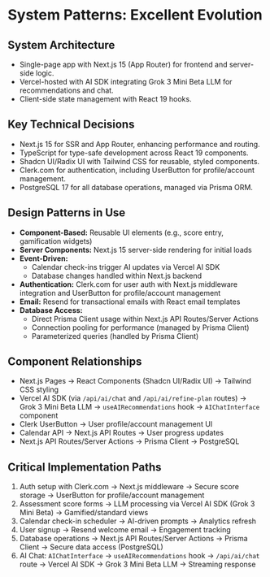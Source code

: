 # System Patterns: Excellent Evolution

## System Architecture
- Single-page app with Next.js 15 (App Router) for frontend and server-side logic.
- Vercel-hosted with AI SDK integrating Grok 3 Mini Beta LLM for recommendations and chat.
- Client-side state management with React 19 hooks.

## Key Technical Decisions
- Next.js 15 for SSR and App Router, enhancing performance and routing.
- TypeScript for type-safe development across React 19 components.
- Shadcn UI/Radix UI with Tailwind CSS for reusable, styled components.
- Clerk.com for authentication, including UserButton for profile/account management.
- PostgreSQL 17 for all database operations, managed via Prisma ORM.

## Design Patterns in Use
- **Component-Based:** Reusable UI elements (e.g., score entry, gamification widgets)
- **Server Components:** Next.js 15 server-side rendering for initial loads
- **Event-Driven:**
  - Calendar check-ins trigger AI updates via Vercel AI SDK
  - Database changes handled within Next.js backend
- **Authentication:** Clerk.com for user auth with Next.js middleware integration and UserButton for profile/account management
- **Email:** Resend for transactional emails with React email templates
- **Database Access:**
  - Direct Prisma Client usage within Next.js API Routes/Server Actions
  - Connection pooling for performance (managed by Prisma Client)
  - Parameterized queries (handled by Prisma Client)

## Component Relationships
- Next.js Pages → React Components (Shadcn UI/Radix UI) → Tailwind CSS styling
- Vercel AI SDK (via `/api/ai/chat` and `/api/ai/refine-plan` routes) → Grok 3 Mini Beta LLM → `useAIRecommendations` hook → `AIChatInterface` component
- Clerk UserButton → User profile/account management UI
- Calendar API → Next.js API Routes → User progress updates
- Next.js API Routes/Server Actions → Prisma Client → PostgreSQL

## Critical Implementation Paths
1. Auth setup with Clerk.com → Next.js middleware → Secure score storage → UserButton for profile/account management
2. Assessment score forms → LLM processing via Vercel AI SDK (Grok 3 Mini Beta) → Gamified/standard views
3. Calendar check-in scheduler → AI-driven prompts → Analytics refresh
4. User signup → Resend welcome email → Engagement tracking
5. Database operations → Next.js API Routes/Server Actions → Prisma Client → Secure data access (PostgreSQL)
6. AI Chat: `AIChatInterface` → `useAIRecommendations` hook → `/api/ai/chat` route → Vercel AI SDK → Grok 3 Mini Beta LLM → Streaming response